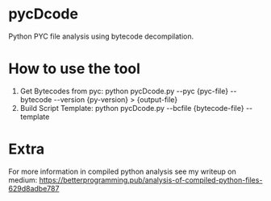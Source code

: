 # pycDcode
Python PYC file analysis using bytecode decompilation.


# How to use the tool
1) Get Bytecodes from pyc:  python pycDcode.py --pyc {pyc-file} --bytecode --version {py-version} > {output-file}
2) Build Script Template:   python pycDcode.py --bcfile {bytecode-file} --template

# Extra
For more information in compiled python analysis see my writeup on medium:
https://betterprogramming.pub/analysis-of-compiled-python-files-629d8adbe787
